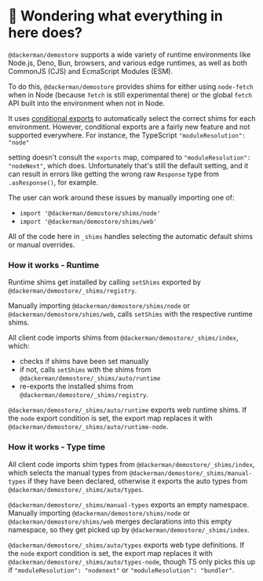 # 👋 Wondering what everything in here does?

`@dackerman/demostore` supports a wide variety of runtime environments like Node.js, Deno, Bun, browsers, and various
edge runtimes, as well as both CommonJS (CJS) and EcmaScript Modules (ESM).

To do this, `@dackerman/demostore` provides shims for either using `node-fetch` when in Node (because `fetch` is still experimental there) or the global `fetch` API built into the environment when not in Node.

It uses [conditional exports](https://nodejs.org/api/packages.html#conditional-exports) to
automatically select the correct shims for each environment. However, conditional exports are a fairly new
feature and not supported everywhere. For instance, the TypeScript `"moduleResolution": "node"`

setting doesn't consult the `exports` map, compared to `"moduleResolution": "nodeNext"`, which does.
Unfortunately that's still the default setting, and it can result in errors like
getting the wrong raw `Response` type from `.asResponse()`, for example.

The user can work around these issues by manually importing one of:

- `import '@dackerman/demostore/shims/node'`
- `import '@dackerman/demostore/shims/web'`

All of the code here in `_shims` handles selecting the automatic default shims or manual overrides.

### How it works - Runtime

Runtime shims get installed by calling `setShims` exported by `@dackerman/demostore/_shims/registry`.

Manually importing `@dackerman/demostore/shims/node` or `@dackerman/demostore/shims/web`, calls `setShims` with the respective runtime shims.

All client code imports shims from `@dackerman/demostore/_shims/index`, which:

- checks if shims have been set manually
- if not, calls `setShims` with the shims from `@dackerman/demostore/_shims/auto/runtime`
- re-exports the installed shims from `@dackerman/demostore/_shims/registry`.

`@dackerman/demostore/_shims/auto/runtime` exports web runtime shims.
If the `node` export condition is set, the export map replaces it with `@dackerman/demostore/_shims/auto/runtime-node`.

### How it works - Type time

All client code imports shim types from `@dackerman/demostore/_shims/index`, which selects the manual types from `@dackerman/demostore/_shims/manual-types` if they have been declared, otherwise it exports the auto types from `@dackerman/demostore/_shims/auto/types`.

`@dackerman/demostore/_shims/manual-types` exports an empty namespace.
Manually importing `@dackerman/demostore/shims/node` or `@dackerman/demostore/shims/web` merges declarations into this empty namespace, so they get picked up by `@dackerman/demostore/_shims/index`.

`@dackerman/demostore/_shims/auto/types` exports web type definitions.
If the `node` export condition is set, the export map replaces it with `@dackerman/demostore/_shims/auto/types-node`, though TS only picks this up if `"moduleResolution": "nodenext"` or `"moduleResolution": "bundler"`.
